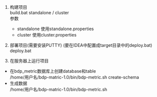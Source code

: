 1. 构建项目   
build.bat standalone / cluster   
参数   
    - standalone 使用standalone.properties   
    - cluster 使用cluster.properties   
    
2. 部署项目(需要安装PUTTY) (要在IDEA中配置成target目录中的deploy.bat)   
deploy.bat 
3. 在服务器上运行项目
- 在bdp_metric数据库上创建database和table   
/home/用户名/bdp-matric-1.0/bin/bdp-metric.sh create-schema
- 生成数据   
/home/用户名/bdp-matric-1.0/bin/bdp-metric.sh